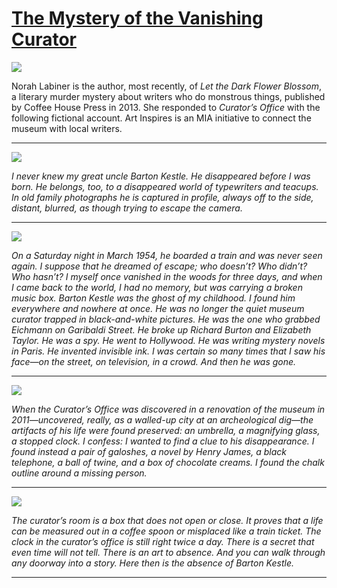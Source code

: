 # [The Mystery of the Vanishing Curator](http://artsmia.github.io/griot/#/stories/2849)

![](http://cdn.dx.artsmia.org/thumbs/tn_130130_mia327_002.jpg)

Norah Labiner is the author, most recently, of *Let the Dark Flower Blossom*, a literary murder mystery about writers who do monstrous things, published by Coffee House Press in 2013. She responded to *Curator’s Office* with the following fictional account. Art Inspires is an MIA initiative to connect the museum with local writers. 

---

![](http://cdn.dx.artsmia.org/thumbs/tn_130130_mia327_006.jpg)

*I never knew my great uncle Barton Kestle. He disappeared before I was born. He belongs, too, to a disappeared world of typewriters and teacups. In old family photographs he is captured in profile, always off to the side, distant, blurred, as though trying to escape the camera.*

---

![](http://cdn.dx.artsmia.org/thumbs/tn_130130_mia327_004.jpg)

*On a Saturday night in March 1954, he boarded a train and was never seen again. I suppose that he dreamed of escape; who doesn’t? Who didn’t? Who hasn’t? I myself once vanished in the woods for three days, and when I came back to the world, I had no memory, but was carrying a broken music box. Barton Kestle was the ghost of my childhood. I found him everywhere and nowhere at once. He was no longer the quiet museum curator trapped in black-and-white pictures. He was the one who grabbed Eichmann on Garibaldi Street. He broke up Richard Burton and Elizabeth Taylor. He was a spy. He went to Hollywood. He was writing mystery novels in Paris. He invented invisible ink. I was certain so many times that I saw his face—on the street, on television, in a crowd. And then he was gone.*

---

![](http://cdn.dx.artsmia.org/thumbs/tn_130130_mia327_011.jpg)

*When the Curator’s Office was discovered in a renovation of the museum in 2011—uncovered, really, as a walled-up city at an archeological dig—the artifacts of his life were found preserved: an umbrella, a magnifying glass, a stopped clock. I confess: I wanted to find a clue to his disappearance. I found instead a pair of galoshes, a novel by Henry James, a black telephone, a ball of twine, and a box of chocolate creams. I found the chalk outline around a missing person.*

---

![](http://cdn.dx.artsmia.org/thumbs/tn_130130_mia327_003.jpg)

*The curator’s room is a box that does not open or close. It proves that a life can be measured out in a coffee spoon or misplaced like a train ticket. The clock in the curator’s office is still right twice a day. There is a secret that even time will not tell. There is an art to absence. And you can walk through any doorway into a story. Here then is the absence of Barton Kestle.*

---
